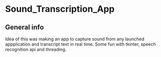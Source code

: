 # Sound_Transcription_App

## General info
Idea of this was making an app to capture sound from any launched appplication and transcript text in real time. Some fun with tkinter, speech recognition api and threading.
